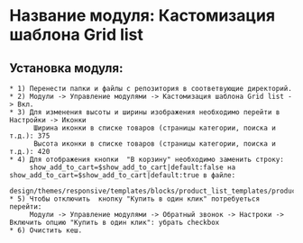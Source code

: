 # Название модуля: Кастомизация шаблона Grid list

## Установка модуля:
    * 1) Перенести папки и файлы с репозитория в соответвующие директорий.
    * 2) Модули -> Управление модулями -> Кастомизация шаблона Grid list -> Вкл.
    * 3) Для изменения высоты и ширины изображения необходимо перейти в Настройки -> Иконки 
          Ширина иконки в списке товаров (страницы категории, поиска и т.д.): 375
          Высота иконки в списке товаров (страницы категории, поиска и т.д.): 420
    * 4) Для отображения кнопки  "В корзину" необходимо заменить строку: 
         show_add_to_cart=$show_add_to_cart|default:false на show_add_to_cart=$show_add_to_cart|default:true в файле: 
         design/themes/responsive/templates/blocks/product_list_templates/products_multicolumns.tpl 
    * 5) Чтобы отключить  кнопку "Купить в один клик" потребуеться перейти: 
         Модули -> Управление модулями -> Обратный звонок -> Настроки -> Включить опцию "Купить в один клик": убрать checkbox
    * 6) Очистить кеш.

         

